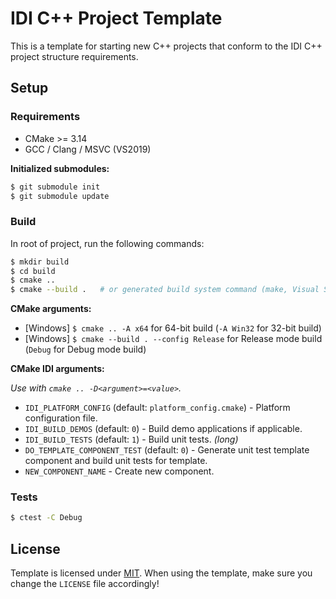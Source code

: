 # IDI C++ Project Template

This is a template for starting new C++ projects that conform to the IDI C++ project structure requirements.

## Setup

### Requirements

- CMake >= 3.14
- GCC / Clang / MSVC (VS2019)

**Initialized submodules:**

```sh
$ git submodule init
$ git submodule update
```

### Build

In root of project, run the following commands:

```sh
$ mkdir build
$ cd build
$ cmake ..
$ cmake --build .   # or generated build system command (make, Visual Studio etc.)
```

**CMake arguments:**

- [Windows] `$ cmake .. -A x64` for 64-bit build (`-A Win32` for 32-bit build)
- [Windows] `$ cmake --build . --config Release` for Release mode build (`Debug` for Debug mode build)

**CMake IDI arguments:**

_Use with `cmake .. -D<argument>=<value>`._

- `IDI_PLATFORM_CONFIG` (default: `platform_config.cmake`) - Platform configuration file.
- `IDI_BUILD_DEMOS` (default: `0`) - Build demo applications if applicable.
- `IDI_BUILD_TESTS` (default: `1`) - Build unit tests. _(long)_
- `DO_TEMPLATE_COMPONENT_TEST` (default: `0`) - Generate unit test template component and build unit tests for template.
- `NEW_COMPONENT_NAME` - Create new component.

### Tests

```sh
$ ctest -C Debug
```

## License

Template is licensed under [MIT](https://github.com/IDI-Systems/idi-cpp-template/blob/master/LICENSE). When using the template, make sure you change the `LICENSE` file accordingly!

